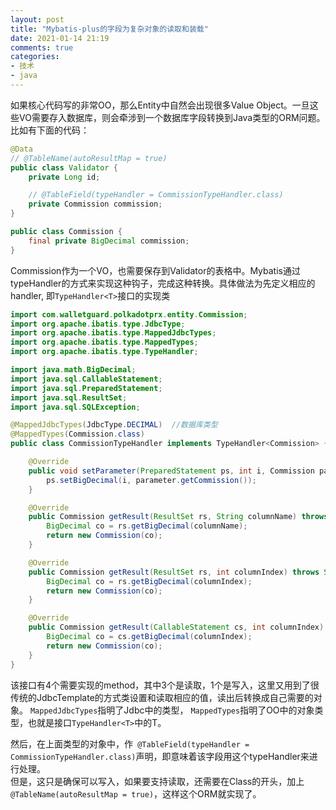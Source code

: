 ```yaml
---
layout: post
title: "Mybatis-plus的字段为复杂对象的读取和装载"
date: 2021-01-14 21:19
comments: true
categories: 
- 技术
- java
---
```


如果核心代码写的非常OO，那么Entity中自然会出现很多Value Object。一旦这些VO需要存入数据库，则会牵涉到一个数据库字段转换到Java类型的ORM问题。  
比如有下面的代码：

```java
@Data
// @TableName(autoResultMap = true)
public class Validator {
    private Long id;

    // @TableField(typeHandler = CommissionTypeHandler.class)
    private Commission commission;
}

public class Commission {
    final private BigDecimal commission;
}
```

Commission作为一个VO，也需要保存到Validator的表格中。Mybatis通过typeHandler的方式来实现这种钩子，完成这种转换。具体做法为先定义相应的handler, 即`TypeHandler<T>`接口的实现类

```java
import com.walletguard.polkadotprx.entity.Commission;
import org.apache.ibatis.type.JdbcType;
import org.apache.ibatis.type.MappedJdbcTypes;
import org.apache.ibatis.type.MappedTypes;
import org.apache.ibatis.type.TypeHandler;

import java.math.BigDecimal;
import java.sql.CallableStatement;
import java.sql.PreparedStatement;
import java.sql.ResultSet;
import java.sql.SQLException;

@MappedJdbcTypes(JdbcType.DECIMAL)  //数据库类型
@MappedTypes(Commission.class)
public class CommissionTypeHandler implements TypeHandler<Commission> {

    @Override
    public void setParameter(PreparedStatement ps, int i, Commission parameter, JdbcType jdbcType) throws SQLException {
        ps.setBigDecimal(i, parameter.getCommission());
    }

    @Override
    public Commission getResult(ResultSet rs, String columnName) throws SQLException {
        BigDecimal co = rs.getBigDecimal(columnName);
        return new Commission(co);
    }

    @Override
    public Commission getResult(ResultSet rs, int columnIndex) throws SQLException {
        BigDecimal co = rs.getBigDecimal(columnIndex);
        return new Commission(co);
    }

    @Override
    public Commission getResult(CallableStatement cs, int columnIndex) throws SQLException {
        BigDecimal co = cs.getBigDecimal(columnIndex);
        return new Commission(co);
    }
}

```

该接口有4个需要实现的method，其中3个是读取，1个是写入，这里又用到了很传统的JdbcTemplate的方式类设置和读取相应的值，读出后转换成自己需要的对象。
`MappedJdbcTypes`指明了Jdbc中的类型， `MappedTypes`指明了OO中的对象类型，也就是接口`TypeHandler<T>`中的T。

然后，在上面类型的对象中，作` @TableField(typeHandler = CommissionTypeHandler.class)`声明，即意味着该字段用这个typeHandler来进行处理。  
但是，这只是确保可以写入，如果要支持读取，还需要在Class的开头，加上`@TableName(autoResultMap = true)`，这样这个ORM就实现了。
